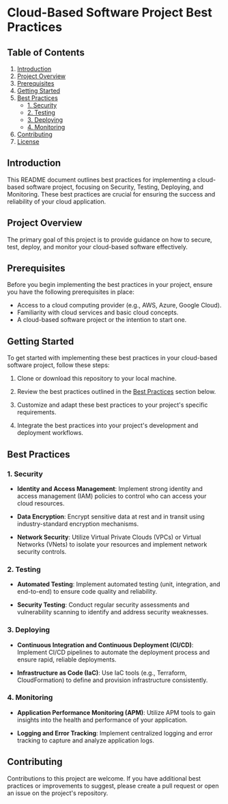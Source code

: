 # Cloud-Based Software Project Best Practices

## Table of Contents

1. [Introduction](#introduction)
2. [Project Overview](#project-overview)
3. [Prerequisites](#prerequisites)
4. [Getting Started](#getting-started)
5. [Best Practices](#best-practices)
    - [1. Security](#security)
    - [2. Testing](#testing)
    - [3. Deploying](#deploying)
    - [4. Monitoring](#monitoring)
6. [Contributing](#contributing)
7. [License](#license)

## Introduction

This README document outlines best practices for implementing a cloud-based software project, focusing on Security, Testing, Deploying, and Monitoring. These best practices are crucial for ensuring the success and reliability of your cloud application.

## Project Overview

The primary goal of this project is to provide guidance on how to secure, test, deploy, and monitor your cloud-based software effectively.

## Prerequisites

Before you begin implementing the best practices in your project, ensure you have the following prerequisites in place:

- Access to a cloud computing provider (e.g., AWS, Azure, Google Cloud).
- Familiarity with cloud services and basic cloud concepts.
- A cloud-based software project or the intention to start one.

## Getting Started

To get started with implementing these best practices in your cloud-based software project, follow these steps:

1. Clone or download this repository to your local machine.

2. Review the best practices outlined in the [Best Practices](#best-practices) section below.

3. Customize and adapt these best practices to your project's specific requirements.

4. Integrate the best practices into your project's development and deployment workflows.

## Best Practices

### 1. Security

- **Identity and Access Management**: Implement strong identity and access management (IAM) policies to control who can access your cloud resources.

- **Data Encryption**: Encrypt sensitive data at rest and in transit using industry-standard encryption mechanisms.

- **Network Security**: Utilize Virtual Private Clouds (VPCs) or Virtual Networks (VNets) to isolate your resources and implement network security controls.

### 2. Testing

- **Automated Testing**: Implement automated testing (unit, integration, and end-to-end) to ensure code quality and reliability.

- **Security Testing**: Conduct regular security assessments and vulnerability scanning to identify and address security weaknesses.

### 3. Deploying

- **Continuous Integration and Continuous Deployment (CI/CD)**: Implement CI/CD pipelines to automate the deployment process and ensure rapid, reliable deployments.

- **Infrastructure as Code (IaC)**: Use IaC tools (e.g., Terraform, CloudFormation) to define and provision infrastructure consistently.

### 4. Monitoring

- **Application Performance Monitoring (APM)**: Utilize APM tools to gain insights into the health and performance of your application.

- **Logging and Error Tracking**: Implement centralized logging and error tracking to capture and analyze application logs.

## Contributing

Contributions to this project are welcome. If you have additional best practices or improvements to suggest, please create a pull request or open an issue on the project's repository.


